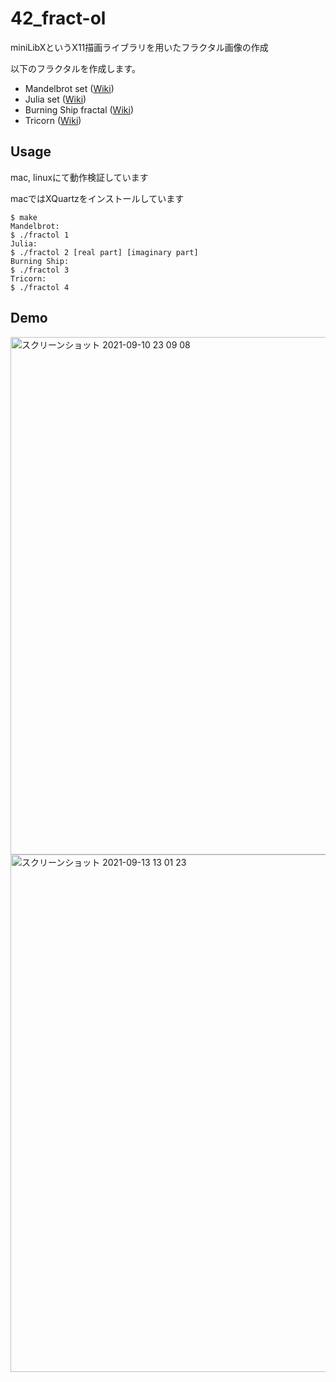 # 42_fract-ol
miniLibXというX11描画ライブラリを用いたフラクタル画像の作成

以下のフラクタルを作成します。
- Mandelbrot set ([Wiki](https://en.wikipedia.org/wiki/Mandelbrot_set))
- Julia set ([Wiki](https://en.wikipedia.org/wiki/Julia_set))
- Burning Ship fractal ([Wiki](https://en.wikipedia.org/wiki/Burning_Ship_fractal))
- Tricorn ([Wiki](https://en.wikipedia.org/wiki/Tricorn_(mathematics)))

## Usage
mac, linuxにて動作検証しています

macではXQuartzをインストールしています
```
$ make
Mandelbrot:
$ ./fractol 1
Julia:
$ ./fractol 2 [real part] [imaginary part]
Burning Ship:
$ ./fractol 3
Tricorn:
$ ./fractol 4
```

## Demo
<img width="828" alt="スクリーンショット 2021-09-10 23 09 08" src="https://user-images.githubusercontent.com/13024418/152557883-370957d1-58b5-4bbb-a9d9-d92a30e2bcd0.png">
<img width="828" alt="スクリーンショット 2021-09-13 13 01 23" src="https://user-images.githubusercontent.com/13024418/152558243-b807fb5e-ade2-4db2-831a-0b6aef09dfc8.png">
